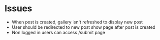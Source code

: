 # Issues
* When post is created, gallery isn't refreshed to display new post
* User should be redirected to new post show page after post is created
* Non logged in users can access /submit page

